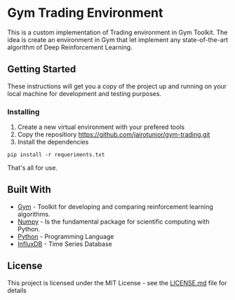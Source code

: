 # Gym Trading Environment

This is a custom implementation of Trading environment in Gym Toolkit. The idea is create an environment in Gym that let implement any state-of-the-art algorithm of Deep Reinforcement Learning.

## Getting Started

These instructions will get you a copy of the project up and running on your local machine for development and testing purposes.

### Installing

1. Create a new virtual environment with your prefered tools
2. Copy the repositiory https://github.com/jairotunior/gym-trading.git
3. Install the dependencies

```
pip install -r requeriments.txt
```

That's all for use.

## Built With

* [Gym](https://gym.openai.com/) - Toolkit for developing and comparing reinforcement learning algorithms.
* [Numpy](http://www.numpy.org/) - Is the fundamental package for scientific computing with Python.
* [Python](https://www.python.org/) - Programming Language
* [InfluxDB](https://www.influxdata.com) - Time Series Database

## License

This project is licensed under the MIT License - see the [LICENSE.md](LICENSE.md) file for details
